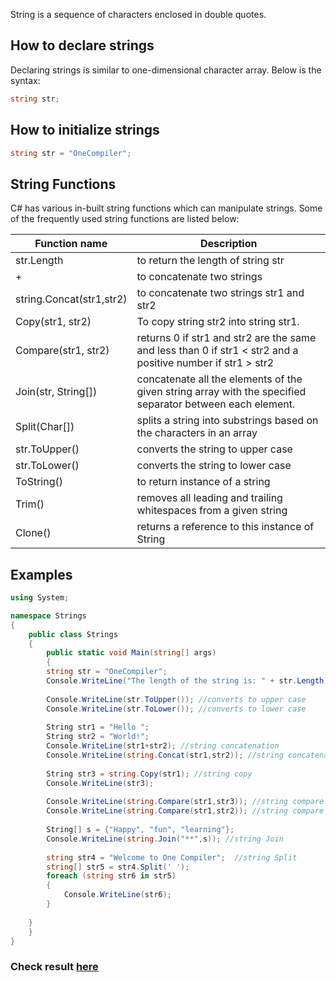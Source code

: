 String is a sequence of characters enclosed in double quotes. 

## How to declare strings

Declaring strings is similar to one-dimensional character array. Below is the syntax:

```c#
string str;
```

## How to initialize strings
```c#
string str = "OneCompiler";
```


## String Functions

C# has various in-built string functions which can manipulate strings. Some of the frequently used string functions are listed below:

| Function name | Description|
|----|----|
|str.Length| to return the length of string str|
|+| to concatenate two strings|
|string.Concat(str1,str2)| to concatenate two strings str1 and str2|
|Copy(str1, str2)| To copy string str2 into string str1.|
|Compare(str1, str2)| returns 0 if str1 and str2 are the same and less than 0 if str1 < str2 and a positive number if str1 > str2|
|Join(str, String[])| concatenate all the elements of the given string array with the specified separator between each element.|
|Split(Char[])| splits a string into substrings based on the characters in an array|
|str.ToUpper()| converts the string to upper case|
|str.ToLower()| converts the string to lower case|
|ToString()| to return instance of a string|
|Trim()| removes all leading and trailing whitespaces from a given string|
|Clone()| returns a reference to this instance of String|

## Examples

```c#
using System;

namespace Strings
{
	public class Strings
	{
		public static void Main(string[] args)
		{
        string str = "OneCompiler";
        Console.WriteLine("The length of the string is: " + str.Length); //returns length of the string
        
        Console.WriteLine(str.ToUpper()); //converts to upper case
        Console.WriteLine(str.ToLower()); //converts to lower case
        
        String str1 = "Hello ";
        String str2 = "World!";
        Console.WriteLine(str1+str2); //string concatenation
        Console.WriteLine(string.Concat(str1,str2)); //string concatenation
        
        String str3 = string.Copy(str1); //string copy
        Console.WriteLine(str3); 
        
        Console.WriteLine(string.Compare(str1,str3)); //string compare
        Console.WriteLine(string.Compare(str1,str2)); //string compare
        
        String[] s = {"Happy", "fun", "learning"};
        Console.WriteLine(string.Join("**",s)); //string Join
        
        string str4 = "Welcome to One Compiler";  //string Split
        string[] str5 = str4.Split(' ');  
        foreach (string str6 in str5)  
        {  
            Console.WriteLine(str6);  
        }  
        
    }
	}
}
```

### Check result [here](https://onecompiler.com/csharp/3vtbhkheh)
